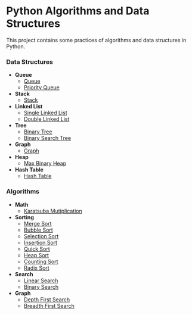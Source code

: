 # Python Algorithms and Data Structures
This project contains some practices of algorithms and data structures in Python.
### Data Structures
* **Queue**
    * [Queue](data-structures/queue/queue.py)
    * [Priority Queue](data-structures/queue/priorityQueue.py)
* **Stack**
    * [Stack](data-structures/stack/stack.py)
* **Linked List**
    * [Single Linked List](data-structures/linked-list/singleLinkedList.py)
    * [Double Linked List](data-structures/linked-list/doubleLinkedList.py)
* **Tree**
    * [Binary Tree](data-structures/tree/binaryTree.py)
    * [Binary Search Tree](data-structures/tree/binarySearchTree.py)
* **Graph**
    * [Graph](data-structures/graph/graph.py)
* **Heap**
    * [Max Binary Heap](data-structures/heap/maxBinaryHeap.py)
* **Hash Table**
    * [Hash Table](data-structures/hash-table/hashTable.py)

### Algorithms
* **Math**
    * [Karatsuba Mutiplication](algorithms/math/karatsuba.py)
* **Sorting**
    * [Merge Sort](algorithms/sorting/mergeSort.py)
    * [Bubble Sort](algorithms/sorting/bubbleSort.py)
    * [Selection Sort](algorithms/sorting/selectionSort.py)
    * [Insertion Sort](algorithms/sorting/insertionSort.py)
    * [Quick Sort](algorithms/sorting/quickSort.py)
    * [Heap Sort](algorithms/sorting/heapSort.py)
    * [Counting Sort](algorithms/sorting/countingSort.py)
    * [Radix Sort](algorithms/sorting/radixSort.py)
* **Search**
    * [Linear Search](algorithms/search/linearSearch.py)
    * [Binary Search](algorithms/search/binarySearch.py)
* **Graph**
    * [Depth First Search](algorithms/graph/depthFirstSearch.py)
    * [Breadth First Search](algorithms/graph/breadthFirstSearch.py)